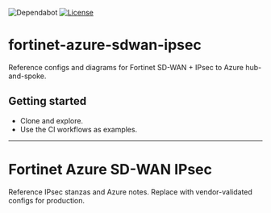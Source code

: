 ﻿![Dependabot](https://img.shields.io/badge/Dependabot-enabled-brightgreen)
[![License](https://img.shields.io/badge/license-MIT-blue.svg)](LICENSE)

# fortinet-azure-sdwan-ipsec

Reference configs and diagrams for Fortinet SD-WAN + IPsec to Azure hub-and-spoke.

## Getting started
- Clone and explore.
- Use the CI workflows as examples.


---

# Fortinet Azure SD-WAN IPsec

Reference IPsec stanzas and Azure notes. Replace with vendor-validated configs for production.

